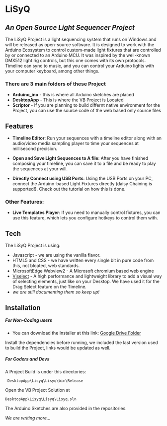 # LiSyQ 
## _An Open Source Light Sequencer Project_



The LiSyQ Project is a light sequencing system that runs on Windows and will be released as open-source software. 
It is designed to work with the Arduino Ecosystem to control custom-made light fixtures that are controlled by or connected to an Arduino MCU. It was inspired by the well-known DMX512 light rig controls, but this one comes with its own protocols. Timeline can sync to music, and you can control your Arduino lights with your computer keyboard, among other things.

### There are 3 main folders of these Project

- **Arduino_ino** - this is where all Arduino sketches are placed
- **DesktopApp** - This is where the VB Project is Located
- **Scriptor** - If you are planning to build differnt native environment for the Project, you can use the source code of the web based only source files

## Features

- **Timeline Editor**: Run your sequences with a timeline editor along with an audio/video media sampling player to time your sequences at millisecond precision.

- **Open and Save Light Sequences to A file**: After you have finished composing your timeline, you can save it to a file and be ready to play the sequences at your will.

- **Directly Connect using USB Ports**: Using the USB Ports on your PC, connect the Arduino-based Light Fixtures directly (daisy Chaining is supported!). Check out the tutorial on how this is done.

### Other Features:

- **Live Templates Player**: If you need to manually control fixtures, you can use this feature, which lets you configure hotkeys to control them with.




## Tech

The LiSyQ Project is using:

- Javascript - we are using the vanilla flavor.
- HTML5 and CSS - we have written every single bit in pure code from this, not bloated, web standards.
- MicrosoftEdge Webview2 - A Microsoft chromium based web engine  
- [Viselect](https://simonwep.github.io/selection) - A high performance and lightweight library to add a visual way of selecting elements, just like on your Desktop. We have used it for the Drag Select feature on the Timeline.
- _we are still documenting them so keep up!_




## Installation

##### For Non-Coding users 
- You can download the Installer at this link:  [Google Drive Folder](https://drive.google.com/drive/folders/1k6coYBn6MqhaBe3tYwqo7ukE8kDKlfG7?usp=sharing) 

Install the dependencies before running, we included the last version used to build the Project, links would be updated as well.



##### For Coders and Devs

A Project Build is under this directories:
  
     DesktopApp\Lisyq\Lisyq\bin\Release

Open the VB Project Solution at

    DesktopApp\Lisyq\Lisyq\Lisyq.sln

The Arduino Sketches are also provided in the repositories.

_We are writing more..._